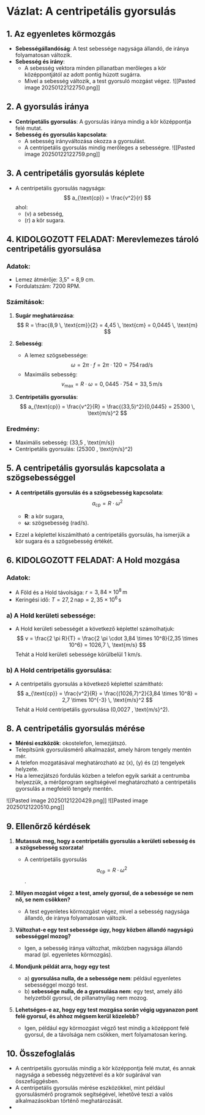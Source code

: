 # Vázlat: A centripetális gyorsulás

## 1. Az egyenletes körmozgás
- **Sebességállandóság**: A test sebessége nagysága állandó, de iránya folyamatosan változik.
- **Sebesség és irány**:
  - A sebesség vektora minden pillanatban merőleges a kör középpontjától az adott pontig húzott sugárra.
  - Mivel a sebesség változik, a test gyorsuló mozgást végez.
![[Pasted image 20250122122750.png]]
## 2. A gyorsulás iránya
- **Centripetális gyorsulás**: A gyorsulás iránya mindig a kör középpontja felé mutat.
- **Sebesség és gyorsulás kapcsolata**:
  - A sebesség irányváltozása okozza a gyorsulást.
  - A centripetális gyorsulás mindig merőleges a sebességre.
  ![[Pasted image 20250122122759.png]]
## 3. A centripetális gyorsulás képlete
- A centripetális gyorsulás nagysága:
  $$
  a_{\text{cp}} = \frac{v^2}{r}
  $$
  ahol:
  - \(v\) a sebesség,
  - \(r\) a kör sugara.

## 4. KIDOLGOZOTT FELADAT: Merevlemezes tároló centripetális gyorsulása

### Adatok:
- Lemez átmérője: 3,5" = 8,9 cm.
- Fordulatszám: 7200 RPM.

### Számítások:
1. **Sugár meghatározása**:
   $$
   R = \frac{8,9 \, \text{cm}}{2} = 4,45 \, \text{cm} = 0,0445 \, \text{m}
   $$
   
2. **Sebesség**:
   - A lemez szögsebessége:
   $$
   \omega = 2 \pi \cdot f = 2 \pi \cdot 120 = 754 \, \text{rad/s}
   $$
   - Maximális sebesség:
   $$
   v_{\text{max}} = R \cdot \omega = 0,0445 \cdot 754 = 33,5 \, \text{m/s}
   $$

3. **Centripetális gyorsulás**:
   $$
   a_{\text{cp}} = \frac{v^2}{R} = \frac{(33,5)^2}{0,0445} = 25300 \, \text{m/s}^2
   $$

### Eredmény:
- Maximális sebesség: \(33,5 \, \text{m/s}\)
- Centripetális gyorsulás: \(25300 \, \text{m/s}^2\)
## 5. A centripetális gyorsulás kapcsolata a szögsebességgel
- **A centripetális gyorsulás és a szögsebesség kapcsolata**:
  $$
  a_{\text{cp}} = R \cdot \omega^2
  $$
  - **R**: a kör sugara,
  - **ω**: szögsebesség (rad/s).
  
- Ezzel a képlettel kiszámítható a centripetális gyorsulás, ha ismerjük a kör sugara és a szögsebesség értékét.

## 6. KIDOLGOZOTT FELADAT: A Hold mozgása
### Adatok:
- A Föld és a Hold távolsága: $r = 3,84 \times 10^8 \, \text{m}$
- Keringési idő: $T = 27,2 \, \text{nap} = 2,35 \times 10^6 \, \text{s}$

### a) A Hold kerületi sebessége:
- A Hold kerületi sebességét a következő képlettel számolhatjuk:
  $$
  v = \frac{2 \pi R}{T} = \frac{2 \pi \cdot 3,84 \times 10^8}{2,35 \times 10^6} = 1026,7 \, \text{m/s}
  $$
  Tehát a Hold kerületi sebessége körülbelül 1 km/s.

### b) A Hold centripetális gyorsulása:
- A centripetális gyorsulás a következő képlettel számítható:
  $$
  a_{\text{cp}} = \frac{v^2}{R} = \frac{(1026,7)^2}{3,84 \times 10^8} = 2,7 \times 10^{-3} \, \text{m/s}^2
  $$
  Tehát a Hold centripetális gyorsulása \(0,0027 \, \text{m/s}^2\).


## 8. A centripetális gyorsulás mérése
- **Mérési eszközök**: okostelefon, lemezjátszó.
- Telepítsünk gyorsulásmérő alkalmazást, amely három tengely mentén mér.
- A telefon mozgatásával meghatározható az \(x\), \(y\) és \(z\) tengelyek helyzete.
- Ha a lemezjátszó fordulás közben a telefon egyik sarkát a centrumba helyezzük, a mérőprogram segítségével meghatározható a centripetális gyorsulás a megfelelő tengely mentén.

![[Pasted image 20250121220429.png]]
![[Pasted image 20250121220510.png]]
## 9. Ellenőrző kérdések
1. **Mutassuk meg, hogy a centripetális gyorsulás a kerületi sebesség és a szögsebesség szorzata!**
   - A centripetális gyorsulás $$a_{\text{cp}} = R \cdot \omega^2$$.
   
2. **Milyen mozgást végez a test, amely gyorsul, de a sebessége se nem nő, se nem csökken?**
   - A test egyenletes körmozgást végez, mivel a sebesség nagysága állandó, de iránya folyamatosan változik.
   
3. **Változhat-e egy test sebessége úgy, hogy közben állandó nagyságú sebességgel mozog?**
   - Igen, a sebesség iránya változhat, miközben nagysága állandó marad (pl. egyenletes körmozgás).
   
4. **Mondjunk példát arra, hogy egy test**
   - a) **gyorsulása nulla, de a sebessége nem**: például egyenletes sebességgel mozgó test.
   - b) **sebessége nulla, de a gyorsulása nem**: egy test, amely álló helyzetből gyorsul, de pillanatnyilag nem mozog.
   
5. **Lehetséges-e az, hogy egy test mozgása során végig ugyanazon pont felé gyorsul, és ahhoz mégsem kerül közelebb?**
   - Igen, például egy körmozgást végző test mindig a középpont felé gyorsul, de a távolsága nem csökken, mert folyamatosan kering.

## 10. Összefoglalás
- A centripetális gyorsulás mindig a kör középpontja felé mutat, és annak nagysága a sebesség négyzetével és a kör sugárával van összefüggésben.
- A centripetális gyorsulás mérése eszközökkel, mint például gyorsulásmérő programok segítségével, lehetővé teszi a valós alkalmazásokban történő meghatározását.
- 